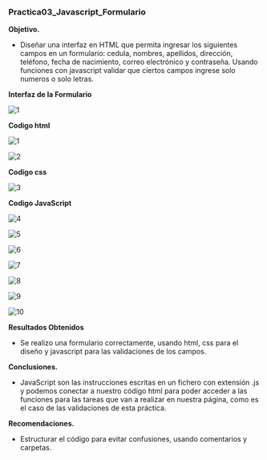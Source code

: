 ### Practica03_Javascript_Formulario

**Objetivo.**

- Diseñar una interfaz en HTML que permita ingresar los siguientes campos en un formulario: cedula, nombres, apellidos, dirección, 
  teléfono, fecha de nacimiento, correo electrónico y contraseña. Usando funciones con javascript validar que ciertos campos ingrese
  solo numeros o solo letras.
  
 **Interfaz de la Formulario**
 
  ![1](https://user-images.githubusercontent.com/56609303/69185010-dd9b0700-0ae3-11ea-8673-edeb88a4dd0c.png)
 
 **Codigo html**
 
 ![1](https://user-images.githubusercontent.com/56609303/69183494-1e455100-0ae1-11ea-94f6-f9d33125d002.png)
 
 ![2](https://user-images.githubusercontent.com/56609303/69183628-5056b300-0ae1-11ea-9679-3c7bc1645e1b.jpg)
 
 **Codigo css**
 
 
![3](https://user-images.githubusercontent.com/56609303/69183754-8eec6d80-0ae1-11ea-95ed-b0a7b70ddd67.jpg)

 **Codigo JavaScript**
 
 ![4](https://user-images.githubusercontent.com/56609303/69183993-faced600-0ae1-11ea-85aa-85d82ebbace2.jpg)
 
 ![5](https://user-images.githubusercontent.com/56609303/69184015-06220180-0ae2-11ea-971e-cb167ffd86c8.jpg)

 ![6](https://user-images.githubusercontent.com/56609303/69184030-0fab6980-0ae2-11ea-8adf-a8f485f1a38f.jpg)
 
 ![7](https://user-images.githubusercontent.com/56609303/69184058-1cc85880-0ae2-11ea-9b65-91953a94888d.jpg)
 
 ![8](https://user-images.githubusercontent.com/56609303/69184073-2487fd00-0ae2-11ea-901f-23a1cc717c45.jpg)
 
 ![9](https://user-images.githubusercontent.com/56609303/69184088-2ce03800-0ae2-11ea-9769-e1bd197b9cdb.jpg)
 
 ![10](https://user-images.githubusercontent.com/56609303/69184109-34074600-0ae2-11ea-962c-324d5d10fc86.jpg)


  **Resultados Obtenidos**
  
  - Se realizo una formulario correctamente, usando html, css para el diseño y javascript para las validaciones de los campos.
  
  **Conclusiones.**
  
  - JavaScript son las instrucciones escritas en un fichero con extensión .js y podemos conectar a nuestro código html para poder 
    acceder a las funciones para las tareas que van a realizar en nuestra página, como es el caso de las validaciones de esta práctica.

  
  **Recomendaciones.**
  
  - Estructurar el código para evitar confusiones, usando comentarios y carpetas.
